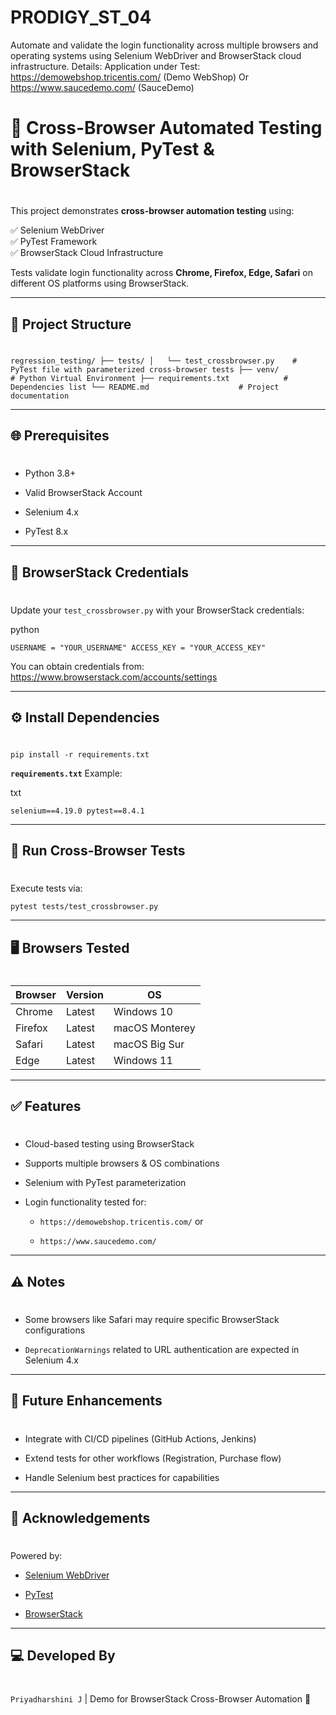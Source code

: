 # PRODIGY_ST_04
Automate and validate the login functionality across multiple browsers and operating systems using Selenium WebDriver and BrowserStack cloud infrastructure. 
Details:  Application under Test:  https://demowebshop.tricentis.com/ (Demo WebShop)  Or https://www.saucedemo.com/ (SauceDemo)
# 🚀 Cross-Browser Automated Testing with Selenium, PyTest & BrowserStack

# 

This project demonstrates **cross-browser automation testing** using:

✅ Selenium WebDriver  
✅ PyTest Framework  
✅ BrowserStack Cloud Infrastructure

Tests validate login functionality across **Chrome, Firefox, Edge, Safari** on different OS platforms using BrowserStack.

* * *

## 📁 Project Structure

# 

`regression_testing/ ├── tests/ │   └── test_crossbrowser.py    # PyTest file with parameterized cross-browser tests ├── venv/                       # Python Virtual Environment ├── requirements.txt            # Dependencies list └── README.md                    # Project documentation`

* * *

## 🌐 Prerequisites

# 

*   Python 3.8+
    
*   Valid BrowserStack Account
    
*   Selenium 4.x
    
*   PyTest 8.x
    

* * *

## 🔑 BrowserStack Credentials

# 

Update your `test_crossbrowser.py` with your BrowserStack credentials:

python

`USERNAME = "YOUR_USERNAME" ACCESS_KEY = "YOUR_ACCESS_KEY"`

You can obtain credentials from: https://www.browserstack.com/accounts/settings

* * *

## ⚙️ Install Dependencies

# 

`pip install -r requirements.txt`

**`requirements.txt`** Example:

txt

`selenium==4.19.0 pytest==8.4.1`

* * *

## 🧪 Run Cross-Browser Tests

# 

Execute tests via:

`pytest tests/test_crossbrowser.py`

* * *

## 🖥️ Browsers Tested

# 

| Browser | Version | OS |
| --- | --- | --- |
| Chrome | Latest | Windows 10 |
| Firefox | Latest | macOS Monterey |
| Safari | Latest | macOS Big Sur |
| Edge | Latest | Windows 11 |

* * *

## ✅ Features

# 

*   Cloud-based testing using BrowserStack
    
*   Supports multiple browsers & OS combinations
    
*   Selenium with PyTest parameterization
    
*   Login functionality tested for:
    
    *   `https://demowebshop.tricentis.com/` or
        
    *   `https://www.saucedemo.com/`
        

* * *

## ⚠️ Notes

# 

*   Some browsers like Safari may require specific BrowserStack configurations
    
*   `DeprecationWarnings` related to URL authentication are expected in Selenium 4.x
    

* * *

## 📢 Future Enhancements

# 

*   Integrate with CI/CD pipelines (GitHub Actions, Jenkins)
    
*   Extend tests for other workflows (Registration, Purchase flow)
    
*   Handle Selenium best practices for capabilities
    

* * *

## 🤝 Acknowledgements

# 

Powered by:

*   [Selenium WebDriver](https://www.selenium.dev/)
    
*   [PyTest](https://pytest.org/)
    
*   [BrowserStack](https://www.browserstack.com/)
    

* * *

## 💻 Developed By

# 

`Priyadharshini J` | Demo for BrowserStack Cross-Browser Automation 🚀
